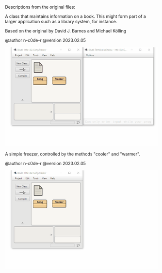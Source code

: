 Descriptions from the original files:

 A class that maintains information on a book.
 This might form part of a larger application such
 as a library system, for instance.
 
 Based on the original by David J. Barnes and Michael Kölling
 
 @author    n-c0de-r
 @version   2023.02.05
 
 <img src="Song_show.gif">

 A simple freezer, controlled by the
 methods "cooler" and "warmer".
 
 @author    n-c0de-r
 @version   2023.02.05
 
 <img src="Freezer_show.gif">

